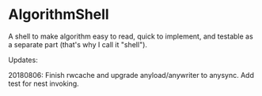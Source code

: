 # AlgorithmShell
A shell to make algorithm easy to read, quick to implement, and testable as a separate part (that's why I call it "shell").

Updates:

20180806:
	Finish rwcache and upgrade anyload/anywriter to anysync.
	Add test for nest invoking.
	